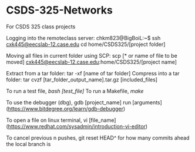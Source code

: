 # CSDS-325-Networks
For CSDS 325 class projects

Logging into the remoteclass server:
chkm823@BigBoiL:~$ ssh cxk445@eecslab-12.case.edu
cd home/CSDS325/[project folder]

Moving all files in current folder using SCP:
scp [* or name of file to be moved] cxk445@eecslab-12.case.edu:home/CSDS325/[project name]

Extract from a tar folder:
tar -xf [name of tar folder]
Compress into a tar folder:
tar cvzf [tar_folder_output_name].tar.gz [included_files]

To run a test file, _bash [test_file]_
To run a Makefile, _make_

To use the debugger (dbg), 
gdb [project_name]
run [arguments]
(https://www.bitdegree.org/learn/gdb-debugger)

To open a file on linux terminal,
vi [file_name]
(https://www.redhat.com/sysadmin/introduction-vi-editor)

To cancel previous n pushes,
git reset HEAD^ 
for how many commits ahead the local branch is
